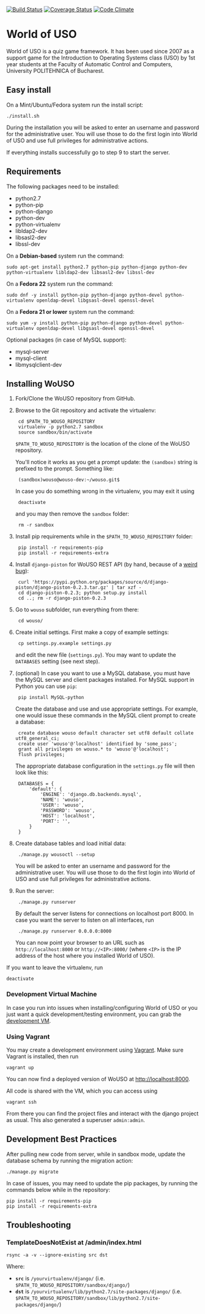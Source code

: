 [![Build Status](https://travis-ci.org/rosedu/wouso.svg?branch=master)](https://travis-ci.org/rosedu/wouso)
[![Coverage Status](https://coveralls.io/repos/github/rosedu/wouso/badge.svg?branch=master)](https://coveralls.io/github/rosedu/wouso?branch=master)
[![Code Climate](https://codeclimate.com/github/rosedu/wouso/badges/gpa.svg)](https://codeclimate.com/github/rosedu/wouso)

# World of USO

World of USO is a quiz game framework. It has been used since 2007 as a support game for the Introduction to Operating Systems class (USO) by 1st year students at the Faculty of Automatic Control and Computers, University POLITEHNICA of Bucharest.

## Easy install

On a Mint/Ubuntu/Fedora system run the install script:

    ./install.sh

During the installation you will be asked to enter an username and password for the administrative user. You will use those to do the first login into World of USO and use full privileges for administrative actions.

If everything installs successfully go to step 9 to start the server.

## Requirements

The following packages need to be installed:

* python2.7
* python-pip
* python-django
* python-dev
* python-virtualenv
* libldap2-dev
* libsasl2-dev
* libssl-dev

On a **Debian-based** system run the command:

    sudo apt-get install python2.7 python-pip python-django python-dev python-virtualenv libldap2-dev libsasl2-dev libssl-dev

On a **Fedora 22** system run the command:

    sudo dnf -y install python-pip python-django python-devel python-virtualenv openldap-devel libgsasl-devel openssl-devel

On a **Fedora 21 or lower** system run the command:

    sudo yum -y install python-pip python-django python-devel python-virtualenv openldap-devel libgsasl-devel openssl-devel

Optional packages (in case of MySQL support):
* mysql-server
* mysql-client
* libmysqlclient-dev


## Installing WoUSO

1. Fork/Clone the WoUSO repository from GitHub.

2. Browse to the Git repository and activate the virtualenv:

        cd $PATH_TO_WOUSO_REPOSITORY
        virtualenv -p python2.7 sandbox
        source sandbox/bin/activate

    `$PATH_TO_WOUSO_REPOSITORY` is the location of the clone of the WoUSO repository.

    You'll notice it works as you get a prompt update: the `(sandbox)` string is prefixed to the prompt. Something like:

        (sandbox)wouso@wouso-dev:~/wouso.git$

    In case you do something wrong in the virtualenv, you may exit it using

        deactivate

    and you may then remove the `sandbox` folder:

        rm -r sandbox

3. Install pip requirements while in the `$PATH_TO_WOUSO_REPOSITORY` folder:

        pip install -r requirements-pip
        pip install -r requirements-extra

4. Install `django-piston` for WoUSO REST API (by hand, because of a [weird bug](https://bitbucket.org/jespern/django-piston/issue/173/attributeerror-module-object-has-no)):

        curl 'https://pypi.python.org/packages/source/d/django-piston/django-piston-0.2.3.tar.gz' | tar xzf -
        cd django-piston-0.2.3; python setup.py install
        cd ..; rm -r django-piston-0.2.3


5. Go to `wouso` subfolder, run everything from there:

        cd wouso/

6. Create initial settings. First make a copy of example settings:

        cp settings.py.example settings.py

    and edit the new file (`settings.py`). You may want to update the `DATABASES` setting (see next step).

7. (optional) In case you want to use a MySQL database, you must have the MySQL server and client packages installed. For MySQL support in Python you can use `pip`:

        pip install MySQL-python

    Create the database and use and use appropriate settings. For example, one would issue these commands in the MySQL client prompt to create a database:

        create database wouso default character set utf8 default collate utf8_general_ci;
        create user 'wouso'@'localhost' identified by 'some_pass';
        grant all privileges on wouso.* to 'wouso'@'localhost';
        flush privileges;

    The appropriate database configuration in the `settings.py` file will then look like this:

        DATABASES = {
            'default': {
                'ENGINE': 'django.db.backends.mysql',
                'NAME': 'wouso',
                'USER': 'wouso',
                'PASSWORD': 'wouso',
                'HOST': 'localhost',
                'PORT': '',
            }
        }

8. Create database tables and load initial data:

        ./manage.py wousoctl --setup

    You will be asked to enter an username and password for the administrative user. You will use those to do the first login into World of USO and use full privileges for administrative actions.

9. Run the server:

        ./manage.py runserver

    By default the server listens for connections on localhost port 8000. In case you want the server to listen on all interfaces, run

        ./manage.py runserver 0.0.0.0:8000

    You can now point your browser to an URL such as `http://localhost:8000` or `http://<IP>:8000/` (where `<IP>` is the IP address of the host where you installed World of USO).


If you want to leave the virtualenv, run

    deactivate


### Development Virtual Machine

In case you run into issues when installing/configuring World of USO or you just want a quick development/testing environment, you can grab the [development VM](https://github.com/rosedu/wouso/wiki/Development-VM).


### Using Vagrant

You may create a development environment using [Vagrant](http://www.vagrantup.com/). Make sure Vagrant is installed, then run

    vagrant up

You can now find a deployed version of WoUSO at [http://localhost:8000](http://localhost:8000).

All code is shared with the VM, which you can access using

    vagrant ssh

From there you can find the project files and interact with the django project as usual.
This also generated a superuser `admin:admin`.


## Development Best Practices

After pulling new code from server, while in sandbox mode, update the database schema by running the migration action:

    ./manage.py migrate

In case of issues, you may need to update the pip packages, by running the commands below while in the repository:

    pip install -r requirements-pip
    pip install -r requirements-extra

## Troubleshooting

### TemplateDoesNotExist at /admin/index.html

    rsync -a -v --ignore-existing src dst

Where:
* **`src`** is `/yourvirtualenv/django/` (i.e. `$PATH_TO_WOUSO_REPOSITORY/sandbox/django/`)
* **`dst`** is `/yourvirtualenv/lib/python2.7/site-packages/django/` (i.e. `$PATH_TO_WOUSO_REPOSITORY/sandbox/lib/python2.7/site-packages/django/`)
